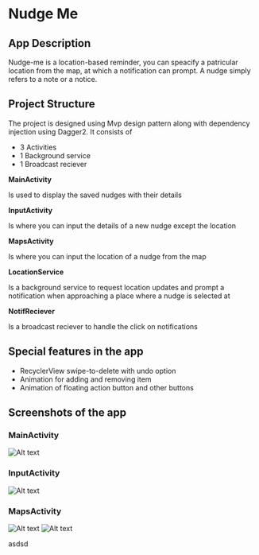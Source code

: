 # Nudge Me

## App Description
Nudge-me is a location-based reminder, you can speacify a patricular location from the map, at which a notification can prompt.
A nudge simply refers to a note or a notice.

## Project Structure
The project is designed using Mvp design pattern along with dependency injection using Dagger2.
It consists of
- 3 Activities
- 1 Background service
- 1 Broadcast reciever



**MainActivity**

Is used to display the saved nudges with their details

**InputActivity**

Is where you can input the details of a new nudge except the location

**MapsActivity**

Is where you can input the location of a nudge from the map

**LocationService**

Is a background service to request location updates and prompt a notification when approaching a place where a nudge is selected at

**NotifReciever**

Is a broadcast reciever to handle the click on notifications


## Special features in the app
- RecyclerView swipe-to-delete with undo option
- Animation for adding and removing item
- Animation of floating action button and other buttons

## Screenshots of the app

### MainActivity

![Alt text](/app/src/main/res/drawable/screen1.jpg?raw=true "MainActivity")


### InputActivity

![Alt text](/app/src/main/res/drawable/screen2.jpg?raw=true "InputActivity")

### MapsActivity

![Alt text](/app/src/main/res/drawable/screen3.jpg?raw=true "MapsActivity")
![Alt text](/app/src/main/res/drawable/screen4.jpg?raw=true "MapsActivity")

asdsd
